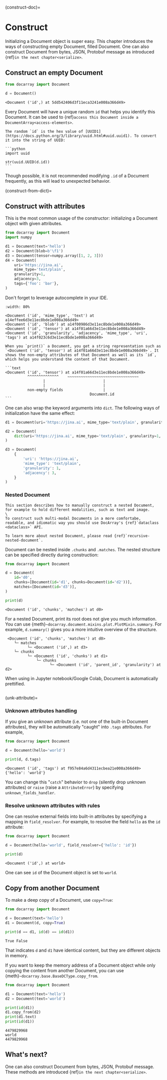 (construct-doc)=
# Construct

Initializing a Document object is super easy. This chapter introduces the ways of constructing empty Document, filled Document. One can also construct Document from bytes, JSON, Protobuf message as introduced {ref}`in the next chapter<serialize>`.

## Construct an empty Document

```python
from docarray import Document

d = Document()
```

```text
<Document ('id',) at 5dd542406d3f11eca3241e008a366d49>
```

Every Document will have a unique random `id` that helps you identify this Document. It can be used to {ref}`access this Document inside a DocumentArray<access-elements>`.

````{tip}
The random `id` is the hex value of [UUID1](https://docs.python.org/3/library/uuid.html#uuid.uuid1). To convert it into the string of UUID:

```python
import uuid

str(uuid.UUID(d.id))
```
````

Though possible, it is not recommended modifying `.id` of a Document frequently, as this will lead to unexpected behavior.

(construct-from-dict)=
## Construct with attributes

This is the most common usage of the constructor: initializing a Document object with given attributes.

```python
from docarray import Document
import numpy

d1 = Document(text='hello')
d2 = Document(blob=b'\f1')
d3 = Document(tensor=numpy.array([1, 2, 3]))
d4 = Document(
    uri='https://jina.ai',
    mime_type='text/plain',
    granularity=1,
    adjacency=3,
    tags={'foo': 'bar'},
)
```

Don't forget to leverage autocomplete in your IDE.

```{figure} images/ide-autocomplete.png
:width: 80%
```

```text
<Document ('id', 'mime_type', 'text') at a14effee6d3e11ec8bde1e008a366d49>
<Document ('id', 'blob') at a14f00986d3e11ec8bde1e008a366d49> 
<Document ('id', 'tensor') at a14f01a66d3e11ec8bde1e008a366d49> 
<Document ('id', 'granularity', 'adjacency', 'mime_type', 'uri', 'tags') at a14f023c6d3e11ec8bde1e008a366d49>
```

````{tip}
When you `print()` a Document, you get a string representation such as `<Document ('id', 'tensor') at a14f01a66d3e11ec8bde1e008a366d49>`. It shows the non-empty attributes of that Document as well as its `id`, which helps you understand the content of that Document.

```text
<Document ('id', 'tensor') at a14f01a66d3e11ec8bde1e008a366d49>
          ^^^^^^^^^^^^^^    ~~~~~~~~~~~~~~~~~~~~~~~~~~~~~~~~
                 |                          |
                 |                          |
          non-empty fields                  |
                                      Document.id
```
````



One can also wrap the keyword arguments into `dict`. The following ways of initialization have the same effect:

```python
d1 = Document(uri='https://jina.ai', mime_type='text/plain', granularity=1, adjacency=3)

d2 = Document(
    dict(uri='https://jina.ai', mime_type='text/plain', granularity=1, adjacency=3)
)

d3 = Document(
    {
        'uri': 'https://jina.ai',
        'mime_type': 'text/plain',
        'granularity': 1,
        'adjacency': 3,
    }
)
```

### Nested Document

```{seealso}
This section describes how to manually construct a nested Document, for example to hold different modalities, such as text and image.
\
To construct such multi-modal Documents in a more comfortabe, readable, and idiomatic way you should use DocArray's {ref}`dataclass <dataclass>` API.

To learn more about nested Document, please read {ref}`recursive-nested-document`.
```

Document can be nested inside `.chunks` and `.matches`. The nested structure can be specified directly during construction:

```python
from docarray import Document

d = Document(
    id='d0',
    chunks=[Document(id='d1', chunks=Document(id='d2'))],
    matches=[Document(id='d3')],
)

print(d)
```

```text
<Document ('id', 'chunks', 'matches') at d0>
```

For a nested Document, print its root does not give you much information. You can use {meth}`~docarray.document.mixins.plot.PlotMixin.summary`. For example, `d.summary()` gives you a more intuitive overview of the structure.

```text
 <Document ('id', 'chunks', 'matches') at d0>
    └─ matches
          └─ <Document ('id',) at d3>
    └─ chunks
          └─ <Document ('id', 'chunks') at d1>
              └─ chunks
                    └─ <Document ('id', 'parent_id', 'granularity') at d2>
```

When using in Jupyter notebook/Google Colab, Document is automatically prettified.

```{figure} images/doc-in-jupyter.png
```

(unk-attribute)=
### Unknown attributes handling

If you give an unknown attribute (i.e. not one of the built-in Document attributes), they will be automatically "caught" into `.tags` attributes. For example,

```python
from docarray import Document

d = Document(hello='world')

print(d, d.tags)
```

```text
<Document ('id', 'tags') at f957e84a6d4311ecbea21e008a366d49>
{'hello': 'world'}
```

You can change this "`catch`" behavior to `drop` (silently drop unknown attributes) or `raise` (raise a `AttributeError`) by specifying `unknown_fields_handler`. 

### Resolve unknown attributes with rules

One can resolve external fields into built-in attributes by specifying a mapping in `field_resolver`. For example, to resolve the field `hello` as the `id` attribute:

```python
from docarray import Document

d = Document(hello='world', field_resolver={'hello': 'id'})

print(d)
```

```text
<Document ('id',) at world>
```

One can see `id` of the Document object is set to `world`.


## Copy from another Document

To make a deep copy of a Document, use `copy=True`:

```python
from docarray import Document

d = Document(text='hello')
d1 = Document(d, copy=True)

print(d == d1, id(d) == id(d1))
```

```text
True False
```

That indicates `d` and `d1` have identical content, but they are different objects in memory.


If you want to keep the memory address of a Document object while only copying the content from another Document, you can use {meth}`~docarray.base.BaseDCType.copy_from`. 

```python
from docarray import Document

d1 = Document(text='hello')
d2 = Document(text='world')

print(id(d1))
d1.copy_from(d2)
print(d1.text)
print(id(d1))
```

```text
4479829968
world
4479829968
```

## What's next?

One can also construct Document from bytes, JSON, Protobuf message. These methods are introduced {ref}`in the next chapter<serialize>`.
